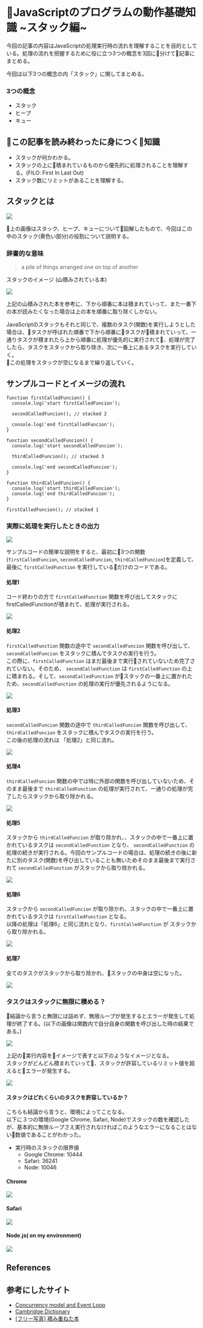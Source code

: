 # JavaScriptのプログラムの動作基礎知識 ~スタック編~

今回の記事の内容はJavaScriptの処理実行時の流れを理解することを目的としている。処理の流れを把握するために役に立つ3つの概念を3回に分けて記事にまとめる。  

今回は以下3つの概念の内「スタック」に関してまとめる。

### 3つの概念

- スタック
- ヒープ
- キュー

## この記事を読み終わったに身につく知識

- スタックが何かわかる。
- スタックの上に積まれているものから優先的に処理されることを理解する。(FILO: First In Last Out)
- スタック数にリミットがあることを理解する。


## スタックとは

![](./images/2017-10-14-14-57-40.png)

上の画像はスタック、ヒープ、キューについて図解したもので、今回はこの中のスタック(黄色い部分)の役割について説明する。

### 辞書的な意味
> a pile of things arranged one on top of another


スタックのイメージ (山積みされている本)

![](./images/gatag-00012477.jpg)



上記の山積みされた本を参考に、下から順番に本は積まれていって、また一番下の本が読みたくなった場合は上の本を順番に取り除くしかない。  

JavaScriptのスタックもそれと同じで、複数のタスク(関数)を実行しようとした場合は、タスクが呼ばれた順番で下から順番にタスクが積まれていって、一通りタスクが積まれたら上から順番に処理が優先的に実行されて、処理が完了したら、タスクをスタックから取り除き、次に一番上にあるタスクを実行していく。  
この処理をスタックが空になるまで繰り返していく。


## サンプルコードとイメージの流れ

```JS
function firstCalledFuncion() {
  console.log('start firstCalledFuncion');

  secondCalledFuncion(); // stacked 2

  console.log('end firstCalledFuncion');
}

function secondCalledFuncion() {
  console.log('start secondCalledFuncion');

  thirdCalledFuncion(); // stacked 3

  console.log('end secondCalledFuncion');
}

function thirdCalledFuncion() {
  console.log('start thirdCalledFuncion');
  console.log('end thirdCalledFuncion');
}

firstCalledFuncion(); // stacked 1

```


### 実際に処理を実行したときの出力


![](./images/2017-10-14-15-39-54.png)


サンプルコードの簡単な説明をすると、最初に3つの関数(`firstCalledFuncion`, `secondCalledFuncion`, `thirdCalledFuncion`)を定義して、最後に `firstCalledFunction` を実行しているだけのコードである。

#### 処理1

コード終わりの方で `firstCalledFunction` 関数を呼び出してスタックにfirstCalledFunctionが積まれて、処理が実行される。

![](./images/2017-10-14-15-58-48.png)

#### 処理2

`firstCalledFunction` 関数の途中で `secondCalledFuncion` 関数を呼び出して、`secondCalledFuncion` をスタックに積んでタスクの実行を行う。  
この際に、`firstCalledFunction` はまだ最後まで実行されていないため完了されていない。そのため、 `secondCalledFunction` は `firstCalledFunction` の上に積まれる。そして、`secondCalledFunction` がスタックの一番上に置かれたため、`secondCalledFunction` の処理の実行が優先されるようになる。

![](./images/2017-10-14-15-59-13.png)

#### 処理3

`secondCalledFuncion` 関数の途中で `thirdCalledFuncion` 関数を呼び出して、`thirdCalledFuncion` をスタックに積んでタスクの実行を行う。  
この後の処理の流れは 「処理2」と同じ流れ。

![](./images/2017-10-14-15-59-37.png)

#### 処理4

`thirdCalledFuncion` 関数の中では特に外部の関数を呼び出していないため、そのまま最後まで `thirdCalledFunction` の処理が実行されて、一通りの処理が完了したらスタックから取り除かれる。

![](./images/2017-10-14-15-59-59.png)

#### 処理5

スタックから `thirdCalledFuncion` が取り除かれ、、スタックの中で一番上に置かれているタスクは `secondCalledFunction` となり、 `secondCalledFunction` の処理の続きが実行される。今回のサンプルコードの場合は、処理の続きの後に新たに別のタスク(関数)を呼び出していることも無いためそのまま最後まで実行されて `secondCalledFunction` がスタックから取り除かれる。

![](./images/2017-10-14-16-00-48.png)

#### 処理6

スタックから `secondCalledFuncion` が取り除かれ、スタックの中で一番上に置かれているタスクは `firstCalledFunction` となる。  
以降の処理は「処理6」と同じ流れとなり、`firstCalledFunction` が スタックから取り除かれる。

![](./images/2017-10-14-16-01-07.png)

#### 処理7

全てのタスクがスタックから取り除かれ、スタックの中身は空になった。

![](./images/2017-10-14-16-01-21.png)


### タスクはスタックに無限に積める？

結論から言うと無限には詰めず、無限ループが発生するとエラーが発生して処理が終了する。(以下の画像は関数内で自分自身の関数を呼び出した時の結果である。)

![](./images/2017-10-14-15-03-05.png)


上記の実行内容をイメージで表すと以下のようなイメージとなる。  
スタックがどんどん積まれていって、スタックが許容しているリミット値を超えるとエラーが発生する。

![](./images/2017-10-14-15-24-08.png)


#### スタックはどれくらいのタスクを許容しているか？

こちらも結論から言うと、環境によってことなる。  
以下に３つの環境(Google Chrome, Safari, Node)でスタックの数を確認したが、基本的に無限ループさえ実行されなければこのようなエラーになることはない数値であることがわかった。

- 実行時のスタックの限界値
  - Google Chrome: 10444
  - Safari: 36241
  - Node: 10046

#### Chrome

![](./images/2017-10-14-15-12-34.png)

#### Safari

![](./images/2017-10-14-15-15-40.png)

#### Node.js( on my environment)

![](./images/2017-10-14-15-17-27.png)

## References


## 参考にしたサイト

- [Concurrency model and Event Loop](https://developer.mozilla.org/en-US/docs/Web/JavaScript/EventLoop)
- [Cambridge Dictionary](http://dictionary.cambridge.org/dictionary/english/stack)
- [[フリー写真] 積み重ねた本](http://01.gatag.net/tag/%E6%9C%AC%EF%BC%88%E6%9B%B8%E7%89%A9%EF%BC%89/)